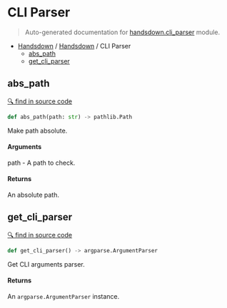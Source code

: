 # CLI Parser

> Auto-generated documentation for [handsdown.cli_parser](../handsdown/cli_parser.py) module.

- [Handsdown](./README.md#handsdown) / [Handsdown](./handsdown_index.md#handsdown) / CLI Parser
  - [abs\_path](#abs_path)
  - [get\_cli\_parser](#get_cli_parser)

## abs\_path

[🔍 find in source code](../handsdown/cli_parser.py#L9)

```python
def abs_path(path: str) -> pathlib.Path
```

Make path absolute.

#### Arguments

path - A path to check.

#### Returns

An absolute path.

## get\_cli\_parser

[🔍 find in source code](../handsdown/cli_parser.py#L22)

```python
def get_cli_parser() -> argparse.ArgumentParser
```

Get CLI arguments parser.

#### Returns

An `argparse.ArgumentParser` instance.
